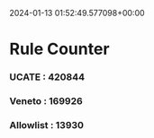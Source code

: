 2024-01-13 01:52:49.577098+00:00
# Rule Counter 
 ### UCATE : 420844

 ### Veneto : 169926

 ### Allowlist : 13930